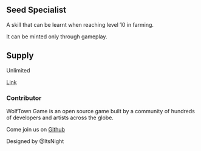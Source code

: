 ## Seed Specialist

A skill that can be learnt when reaching level 10 in farming.

It can be minted only through gameplay.

## Supply

Unlimited

[Link](https://docs.sunflower-land.com/crafting-guide)

### Contributor

WolfTown Game is an open source game built by a community of hundreds of developers and artists across the globe.

Come join us on [Github](https://github.com/sunflower-land/sunflower-land)

Designed by @ItsNight
